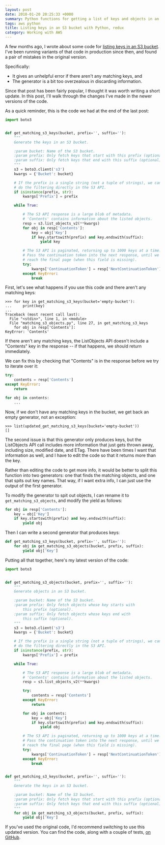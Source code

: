 ```yaml
---
layout: post
date: 2018-01-20 20:25:33 +0000
summary: Python functions for getting a list of keys and objects in an S3 bucket.
tags: aws python
title: Listing keys in an S3 bucket with Python, redux
category: Working with AWS
---
```


A few months ago, I wrote about some code for [listing keys in an S3 bucket](/2017/07/listing-s3-keys/).
I've been running variants of that code in production since then, and found a pair of mistakes in the original version.

Specifically:

*   It gives an unhelpful error if there aren't any matching keys, and
*   The generator is a bit too overzealous in discarding information.

Since that post has been fairly popular, I thought it was worth writing a short update.
In this post, I'll walk through the changes I've made in the newer versions of the code.

<!-- summary -->

As a quick reminder, this is the code we had at the end of the last post:

```python
import boto3


def get_matching_s3_keys(bucket, prefix='', suffix=''):
    """
    Generate the keys in an S3 bucket.

    :param bucket: Name of the S3 bucket.
    :param prefix: Only fetch keys that start with this prefix (optional).
    :param suffix: Only fetch keys that end with this suffix (optional).
    """
    s3 = boto3.client('s3')
    kwargs = {'Bucket': bucket}

    # If the prefix is a single string (not a tuple of strings), we can
    # do the filtering directly in the S3 API.
    if isinstance(prefix, str):
        kwargs['Prefix'] = prefix

    while True:

        # The S3 API response is a large blob of metadata.
        # 'Contents' contains information about the listed objects.
        resp = s3.list_objects_v2(**kwargs)
        for obj in resp['Contents']:
            key = obj['Key']
            if key.startswith(prefix) and key.endswith(suffix):
                yield key

        # The S3 API is paginated, returning up to 1000 keys at a time.
        # Pass the continuation token into the next response, until we
        # reach the final page (when this field is missing).
        try:
            kwargs['ContinuationToken'] = resp['NextContinuationToken']
        except KeyError:
            break
```

First, let's see what happens if you use this code and there aren't any matching keys:

```pycon
>>> for key in get_matching_s3_keys(bucket='empty-bucket'):
...     print(key)
...
Traceback (most recent call last):
  File "<stdin>", line 1, in <module>
  File "matching_s3_objects.py", line 27, in get_matching_s3_keys
    for obj in resp['Contents']:
KeyError: 'Contents'
```

If there aren't any matching keys, the ListObjects API doesn't include a "Contents" key in the response -- if that happens, we should return immediately.

We can fix this by checking that "Contents" is in the response before we try to iterate over it:

```python
try:
    contents = resp['Contents']
except KeyError:
    return

for obj in contents:
    ...
```

Now, if we don't have any matching keys in the bucket, we get back an empty generator, not an exception:

```pycon
>>> list(updated_get_matching_s3_keys(bucket='empty-bucket'))
[]
```

The second issue is that this generator only produces keys, but the ListObjects API call includes more information that just gets thrown away, including size, modified date, and ETag.
There have been times I want that information as well, and I have to edit the code so that it returns more than the key.

Rather than editing the code to get more info, it would be better to split this function into two generators: one that finds the matching objects, and one that spits out key names.
That way, if I want extra info, I can just use the output of the first generator.

To modify the generator to spit out objects, I can rename it to `get_matching_s3_objects`, and modify the yield as follows:

```python
for obj in resp['Contents']:
    key = obj['Key']
    if key.startswith(prefix) and key.endswith(suffix):
        yield obj
```

Then I can write a second generator that produces keys:

```python
def get_matching_s3_keys(bucket, prefix='', suffix=''):
    for obj in get_matching_s3_objects(bucket, prefix, suffix):
        yield obj['Key']
```

Putting all that together, here's my latest version of the code:

```python
import boto3


def get_matching_s3_objects(bucket, prefix='', suffix=''):
    """
    Generate objects in an S3 bucket.

    :param bucket: Name of the S3 bucket.
    :param prefix: Only fetch objects whose key starts with
        this prefix (optional).
    :param suffix: Only fetch objects whose keys end with
        this suffix (optional).
    """
    s3 = boto3.client('s3')
    kwargs = {'Bucket': bucket}

    # If the prefix is a single string (not a tuple of strings), we can
    # do the filtering directly in the S3 API.
    if isinstance(prefix, str):
        kwargs['Prefix'] = prefix

    while True:

        # The S3 API response is a large blob of metadata.
        # 'Contents' contains information about the listed objects.
        resp = s3.list_objects_v2(**kwargs)

        try:
            contents = resp['Contents']
        except KeyError:
            return

        for obj in contents:
            key = obj['Key']
            if key.startswith(prefix) and key.endswith(suffix):
                yield obj

        # The S3 API is paginated, returning up to 1000 keys at a time.
        # Pass the continuation token into the next response, until we
        # reach the final page (when this field is missing).
        try:
            kwargs['ContinuationToken'] = resp['NextContinuationToken']
        except KeyError:
            break


def get_matching_s3_keys(bucket, prefix='', suffix=''):
    """
    Generate the keys in an S3 bucket.

    :param bucket: Name of the S3 bucket.
    :param prefix: Only fetch keys that start with this prefix (optional).
    :param suffix: Only fetch keys that end with this suffix (optional).
    """
    for obj in get_matching_s3_objects(bucket, prefix, suffix):
        yield obj['Key']
```

If you've used the original code, I'd recommend switching to use this updated version.
You can find the code, along with a couple of tests, [on GitHub][github].

[github]: https://github.com/alexwlchan/alexwlchan.net/tree/d5d7201189c64f45e97ed2a4c6ff39164f50c843/misc/matching_s3_objects
